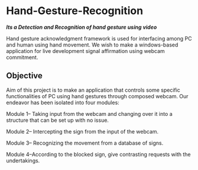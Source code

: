 # Hand-Gesture-Recognition
***Its a Detection and Recognition of hand gesture using video***

Hand gesture acknowledgment framework is used for interfacing among PC and human using hand movement. 
We wish to make a windows-based application for live development signal affirmation using webcam commitment.

## **Objective**

Aim of this project is to make an application that controls some specific functionalities of PC using hand gestures through composed webcam. 
Our endeavor has been isolated into four modules: 

Module 1– Taking input from the webcam and changing over it into a structure that can be set up with no issue. 

Module 2– Intercepting the sign from the input of the webcam. 

Module 3– Recognizing the movement from a database of signs. 

Module 4–According to the blocked sign, give contrasting requests with the undertakings.
